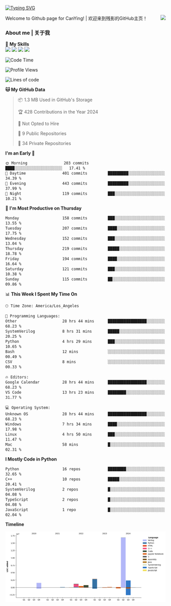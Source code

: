 [![Typing SVG](https://readme-typing-svg.herokuapp.com?size=25&duration=3500&color=00FFFF&vCenter=true&width=250&height=40&lines=Hi+Welcome+%F0%9F%91%8B%F0%9F%8F%BB;I'm+CanYing|残影)](https://git.io/typing-svg)

<a href="#">
  <img align="right" src="https://github-readme-stats.vercel.app/api?username=CanYing0913&count_private=true&rank_icon=github&show_icons=true&bg_color=15,f2f7fd,E0EAFC&" />
</a>

Welcome to Github page for CanYing! | 欢迎来到残影的GitHub主页！

### About me | 关于我

🌟 **My Skills**  
![](https://img.shields.io/badge/-C-A8B9CC?style=flat-square&logo=C&logoColor=fff)
![](https://img.shields.io/badge/-C++-00599C?style=flat-square&logo=Cpp&logoColor=fff)
![](https://img.shields.io/badge/-Python-3776AB?style=flat-square&logo=Python&logoColor=fff)
![](https://img.shields.io/badge/-Linux-000000?style=flat-square&logo=Linux&logoColor=fff)

<!--START_SECTION:waka-->
![Code Time](http://img.shields.io/badge/Code%20Time-863%20hrs%203%20mins-blue)

![Profile Views](http://img.shields.io/badge/Profile%20Views-0-blue)

![Lines of code](https://img.shields.io/badge/From%20Hello%20World%20I%27ve%20Written-26.3%20million%20lines%20of%20code-blue)

**🐱 My GitHub Data** 

> 📦 1.3 MB Used in GitHub's Storage 
 > 
> 🏆 428 Contributions in the Year 2024
 > 
> 🚫 Not Opted to Hire
 > 
> 📜 9 Public Repositories 
 > 
> 🔑 34 Private Repositories 
 > 
**I'm an Early 🐤** 

```text
🌞 Morning                203 commits         ████░░░░░░░░░░░░░░░░░░░░░   17.41 % 
🌆 Daytime                401 commits         █████████░░░░░░░░░░░░░░░░   34.39 % 
🌃 Evening                443 commits         █████████░░░░░░░░░░░░░░░░   37.99 % 
🌙 Night                  119 commits         ███░░░░░░░░░░░░░░░░░░░░░░   10.21 % 
```
📅 **I'm Most Productive on Thursday** 

```text
Monday                   158 commits         ███░░░░░░░░░░░░░░░░░░░░░░   13.55 % 
Tuesday                  207 commits         ████░░░░░░░░░░░░░░░░░░░░░   17.75 % 
Wednesday                152 commits         ███░░░░░░░░░░░░░░░░░░░░░░   13.04 % 
Thursday                 219 commits         █████░░░░░░░░░░░░░░░░░░░░   18.78 % 
Friday                   194 commits         ████░░░░░░░░░░░░░░░░░░░░░   16.64 % 
Saturday                 121 commits         ███░░░░░░░░░░░░░░░░░░░░░░   10.38 % 
Sunday                   115 commits         ██░░░░░░░░░░░░░░░░░░░░░░░   09.86 % 
```


📊 **This Week I Spent My Time On** 

```text
🕑︎ Time Zone: America/Los_Angeles

💬 Programming Languages: 
Other                    28 hrs 44 mins      █████████████████░░░░░░░░   68.23 % 
SystemVerilog            8 hrs 31 mins       █████░░░░░░░░░░░░░░░░░░░░   20.25 % 
Python                   4 hrs 29 mins       ███░░░░░░░░░░░░░░░░░░░░░░   10.65 % 
Bash                     12 mins             ░░░░░░░░░░░░░░░░░░░░░░░░░   00.49 % 
CSV                      8 mins              ░░░░░░░░░░░░░░░░░░░░░░░░░   00.33 % 

🔥 Editors: 
Google Calendar          28 hrs 44 mins      █████████████████░░░░░░░░   68.23 % 
VS Code                  13 hrs 23 mins      ████████░░░░░░░░░░░░░░░░░   31.77 % 

💻 Operating System: 
Unknown OS               28 hrs 44 mins      █████████████████░░░░░░░░   68.23 % 
Windows                  7 hrs 34 mins       ████░░░░░░░░░░░░░░░░░░░░░   17.98 % 
Linux                    4 hrs 50 mins       ███░░░░░░░░░░░░░░░░░░░░░░   11.47 % 
Mac                      58 mins             █░░░░░░░░░░░░░░░░░░░░░░░░   02.31 % 
```

**I Mostly Code in Python** 

```text
Python                   16 repos            ████████░░░░░░░░░░░░░░░░░   32.65 % 
C++                      10 repos            █████░░░░░░░░░░░░░░░░░░░░   20.41 % 
SystemVerilog            2 repos             █░░░░░░░░░░░░░░░░░░░░░░░░   04.08 % 
TypeScript               2 repos             █░░░░░░░░░░░░░░░░░░░░░░░░   04.08 % 
JavaScript               1 repo              █░░░░░░░░░░░░░░░░░░░░░░░░   02.04 % 
```



**Timeline**

![Lines of Code chart](https://raw.githubusercontent.com/CanYing0913/CanYing0913/master/assets/bar_graph.png)


<!--END_SECTION:waka-->
